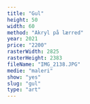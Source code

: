 ```yaml
---
title: "Gul"
height: 50
width: 60
method: "Akryl på lærred"
year: 2021
price: "2200"
rasterWidth: 2825
rasterHeight: 2383
fileName: "IMG_2138.JPG"
medie: "maleri"
show: "yes"
slug: "gul"
type: "art"
---
```

